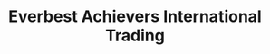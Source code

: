 ---
title: "Everbest Achievers International Trading"
url: /manila/everbest-achievers-international-trading/
shop: hardware
---